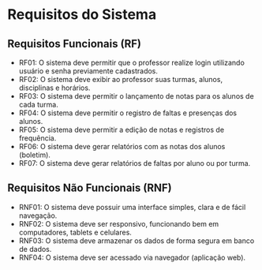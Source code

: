 # Requisitos do Sistema

## Requisitos Funcionais (RF)

- RF01: O sistema deve permitir que o professor realize login utilizando usuário e senha previamente cadastrados.
- RF02: O sistema deve exibir ao professor suas turmas, alunos, disciplinas e horários.
- RF03: O sistema deve permitir o lançamento de notas para os alunos de cada turma.
- RF04: O sistema deve permitir o registro de faltas e presenças dos alunos.
- RF05: O sistema deve permitir a edição de notas e registros de frequência.
- RF06: O sistema deve gerar relatórios com as notas dos alunos (boletim).
- RF07: O sistema deve gerar relatórios de faltas por aluno ou por turma.

## Requisitos Não Funcionais (RNF)

- RNF01: O sistema deve possuir uma interface simples, clara e de fácil navegação.
- RNF02: O sistema deve ser responsivo, funcionando bem em computadores, tablets e celulares.
- RNF03: O sistema deve armazenar os dados de forma segura em banco de dados.
- RNF04: O sistema deve ser acessado via navegador (aplicação web).
